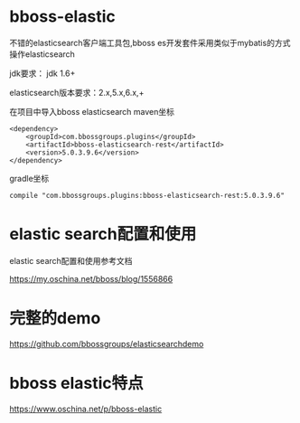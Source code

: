 # bboss-elastic

不错的elasticsearch客户端工具包,bboss es开发套件采用类似于mybatis的方式操作elasticsearch

jdk要求： jdk 1.6+

elasticsearch版本要求：2.x,5.x,6.x,+

在项目中导入bboss elasticsearch
maven坐标
```
<dependency>
    <groupId>com.bbossgroups.plugins</groupId>
    <artifactId>bboss-elasticsearch-rest</artifactId>
    <version>5.0.3.9.6</version>
</dependency>
```
gradle坐标
```
compile "com.bbossgroups.plugins:bboss-elasticsearch-rest:5.0.3.9.6"
```
# elastic search配置和使用

elastic search配置和使用参考文档
 
https://my.oschina.net/bboss/blog/1556866 
# 完整的demo
https://github.com/bbossgroups/elasticsearchdemo

# bboss elastic特点
https://www.oschina.net/p/bboss-elastic